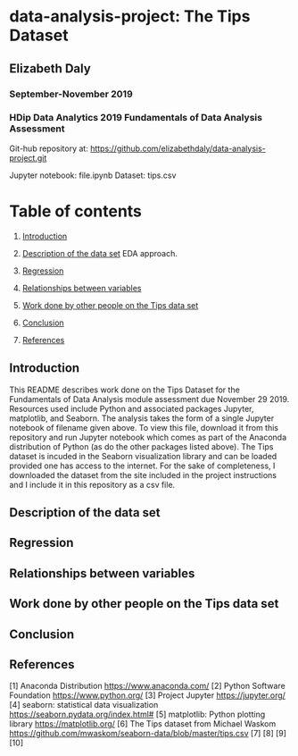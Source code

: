 # data-analysis-project: The Tips Dataset 
## Elizabeth Daly
### September-November 2019
### HDip Data Analytics 2019 Fundamentals of Data Analysis Assessment

Git-hub repository at:
https://github.com/elizabethdaly/data-analysis-project.git

Jupyter notebook: file.ipynb
Dataset: tips.csv

<!-- ![Tips](.png) -->

# Table of contents
1. [Introduction](#introduction)

2. [Description of the data set](#section1)
EDA approach.

3. [Regression](section2)
    
3. [Relationships between variables](#section3)
    
4. [Work done by other people on the Tips data set](#section4)
    
5. [Conclusion](#conclusion)

6. [References](#references)

## Introduction <a name="introduction"></a>
This README describes work done on the Tips Dataset for the Fundamentals of Data Analysis module assessment due November 29 2019. Resources used include Python and associated packages Jupyter, matplotlib, and Seaborn. The analysis takes the form of a single Jupyter notebook of filename given above. To view this file, download it from this repository and run Jupyter notebook which comes as part of the Anaconda distribution of Python (as do the other packages listed above). The Tips dataset is incuded in the Seaborn visualization library and can be loaded provided one has access to the internet. For the sake of completeness, I downloaded the dataset from the site included in the project instructions and I include it in this repository as a csv file.

##  Description of the data set <a name="section1"></a>

##  Regression <a name="section2"></a>

## Relationships between variables <a name="section3"></a>

## Work done by other people on the Tips data set <a name="section4"></a>

## Conclusion <a name="conclusion"></a>

## References <a name="references"></a>
[1]  Anaconda Distribution
https://www.anaconda.com/
[2] Python Software Foundation
https://www.python.org/
[3] Project Jupyter
https://jupyter.org/
[4] seaborn: statistical data visualization
https://seaborn.pydata.org/index.html#
[5] matplotlib: Python plotting library
https://matplotlib.org/
[6] The Tips dataset from Michael Waskom
https://github.com/mwaskom/seaborn-data/blob/master/tips.csv
[7]
[8]
[9]
[10]
